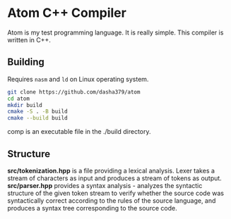 # Atom C++ Compiler

Atom is my test programming language. It is really simple. 
This compiler is written in C++.

## Building

Requires `nasm` and `ld` on Linux operating system.

```bash
git clone https://github.com/dasha379/atom
cd atom
mkdir build
cmake -S . -B build
cmake --build build
```

comp is an executable file in the ./build directory.

## Structure

**src/tokenization.hpp** is a file providing a lexical analysis. Lexer takes a stream of characters as input and produces a stream of tokens as output. \
**src/parser.hpp** provides a syntax analysis - analyzes the syntactic structure of the given token stream to verify whether the source code was syntactically correct according to the rules of the source language, and produces a syntax tree corresponding to the source code.
